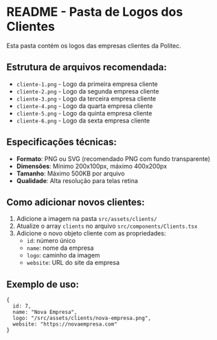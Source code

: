 # README - Pasta de Logos dos Clientes

Esta pasta contém os logos das empresas clientes da Politec.

## Estrutura de arquivos recomendada:

- `cliente-1.png` - Logo da primeira empresa cliente
- `cliente-2.png` - Logo da segunda empresa cliente
- `cliente-3.png` - Logo da terceira empresa cliente
- `cliente-4.png` - Logo da quarta empresa cliente
- `cliente-5.png` - Logo da quinta empresa cliente
- `cliente-6.png` - Logo da sexta empresa cliente

## Especificações técnicas:

- **Formato**: PNG ou SVG (recomendado PNG com fundo transparente)
- **Dimensões**: Mínimo 200x100px, máximo 400x200px
- **Tamanho**: Máximo 500KB por arquivo
- **Qualidade**: Alta resolução para telas retina

## Como adicionar novos clientes:

1. Adicione a imagem na pasta `src/assets/clients/`
2. Atualize o array `clients` no arquivo `src/components/Clients.tsx`
3. Adicione o novo objeto cliente com as propriedades:
   - `id`: número único
   - `name`: nome da empresa
   - `logo`: caminho da imagem
   - `website`: URL do site da empresa

## Exemplo de uso:

```tsx
{
  id: 7,
  name: "Nova Empresa",
  logo: "/src/assets/clients/nova-empresa.png",
  website: "https://novaempresa.com"
}
```
